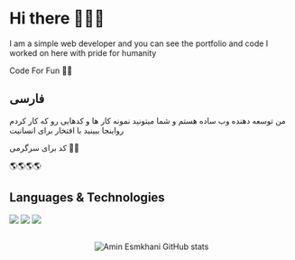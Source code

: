 # Hi there 👏🥳🤪

I am a simple web developer and you can see the portfolio and code I worked on here with pride for humanity

Code For Fun 🥳🤪


## فارسی
من توسعه دهنده وب ساده هستم و شما میتونید نمونه کار ها و کدهایی رو که کار کردم رواینجا ببینید با افتخار برای انسانیت

کد برای سرگرمی 🥳🤪


🌎🌎🌎🌎


## Languages & Technologies

[![](https://img.shields.io/badge/-php-green?style=for-the-badge&logo=php)](https://php.net)
[![](https://img.shields.io/badge/-laravel-white?style=for-the-badge&logo=laravel)](https://laravel.com)
[![](https://img.shields.io/badge/-javascript-red?style=for-the-badge&logo=javascript)](https://go.dev/)


## 


<p align="center">
  <img src="https://github-readme-stats.vercel.app/api?username=aminesmkhani&show_icons=true&theme=monokai" alt="Amin Esmkhani GitHub stats" />
</p>
